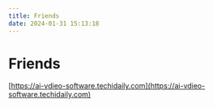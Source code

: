 ```yaml
---
title: Friends
date: 2024-01-31 15:13:18
---
```


# Friends

[https://ai-vdieo-software.techidaily.com](https://ai-vdieo-software.techidaily.com)